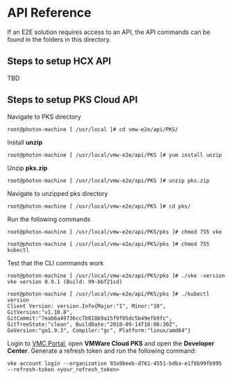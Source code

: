 # API Reference
If an E2E solution requires access to an API, the API commands can be found in the folders in this directory. 

## Steps to setup HCX API
TBD

## Steps to setup PKS Cloud API
Navigate to PKS directory
```
root@photon-machine [ /usr/local ]# cd vmw-e2e/api/PKS/
```

Install **unzip**
```
root@photon-machine [ /usr/local/vmw-e2e/api/PKS ]# yum install unzip
```

Unzip **pks.zip**
```
root@photon-machine [ /usr/local/vmw-e2e/api/PKS ]# unzip pks.zip
```

Navigate to unzipped pks directory
```
root@photon-machine [ /usr/local/vmw-e2e/api/PKS ]# cd pks/
```

Run the following commands
```
root@photon-machine [ /usr/local/vmw-e2e/api/PKS/pks ]# chmod 755 vke
```
```
root@photon-machine [ /usr/local/vmw-e2e/api/PKS/pks ]# chmod 755 kubectl
```

Test that the CLI commands work
```
root@photon-machine [ /usr/local/vmw-e2e/api/PKS/pks ]# ./vke -version
vke version 0.9.1 (Build: 99-bbf21cd)
```
```
root@photon-machine [ /usr/local/vmw-e2e/api/PKS/pks ]# ./kubectl version
Client Version: version.Info{Major:"1", Minor:"10", GitVersion:"v1.10.8", GitCommit:"7eab6a49736cc7b01869a15f9f05dc5b49efb9fc", GitTreeState:"clean", BuildDate:"2018-09-14T16:06:30Z", GoVersion:"go1.9.3", Compiler:"gc", Platform:"linux/amd64"}
```

Login to [VMC Portal](https://console.cloud.vmware.com/csp/gateway/portal/), open **VMWare Cloud PKS** and open the **Developer Center**. Generate a refresh token and run the following command:
```
vke account login --organization 93a9beeb-d761-4551-bdba-e1f8b99fb995 --refresh-token <your_refresh_token>
```
